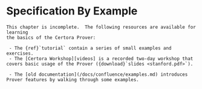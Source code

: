 Specification By Example
========================

```{todo}
This chapter is incomplete.  The following resources are available for learning
the basics of the Certora Prover:

 - The {ref}`tutorial` contain a series of small examples and exercises.
 - The [Certora Workshop][videos] is a recorded two-day workshop that covers basic usage of the Prover ({download}`slides <stanford.pdf>`).
 
 - The [old documentation](/docs/confluence/examples.md) introduces Prover features by walking through some examples.
```

[videos]: https://www.youtube.com/playlist?list=PLKtu7wuOMP9Wp_O8kylKbtFYgM8HVTGIA "Certora workshop playlist"
